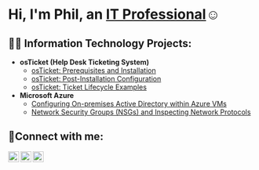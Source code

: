 <h1>Hi, I'm Phil, an <a href="https://linkedin.com/in/pfisseha">IT Professional</a>☺</h1>

<h2>👨‍💻 Information Technology Projects:</h2>

- <b>osTicket (Help Desk Ticketing System)</b>
  - [osTicket: Prerequisites and Installation](https://github.com/pf3338/osticket-prereqs)
  - [osTicket: Post-Installation Configuration](https://github.com/pf3338/post-install-config)
  - [osTicket: Ticket Lifecycle Examples](https://github.com/pf3338/ticket-lifecycle)
- <b>Microsoft Azure</b>
  - [Configuring On-premises Active Directory within Azure VMs](https://github.com/pf3338/configure-ad)
  - [Network Security Groups (NSGs) and Inspecting Network Protocols](https://github.com/pf3338/azure-network-protocols)

<h2>🤳Connect with me:</h2>

[<img align="left" alt="Josh | Twitter" width="22px" src="https://cdn.jsdelivr.net/npm/simple-icons@v3/icons/twitter.svg" />][twitter]
[<img align="left" alt="Josh | LinkedIn" width="22px" src="https://cdn.jsdelivr.net/npm/simple-icons@v3/icons/linkedin.svg" />][linkedin]
[<img align="left" alt="Josh | Instagram" width="22px" src="https://cdn.jsdelivr.net/npm/simple-icons@v3/icons/instagram.svg" />][instagram]

[twitter]: https://twitter.com/Josh
[instagram]: https://instagram.com/phil.itcc?igshid=NGVhN2U2NjQ0Yg%3D%3D&utm_source=qr
[linkedin]: https://www.linkedin.com/in/pfisseha
